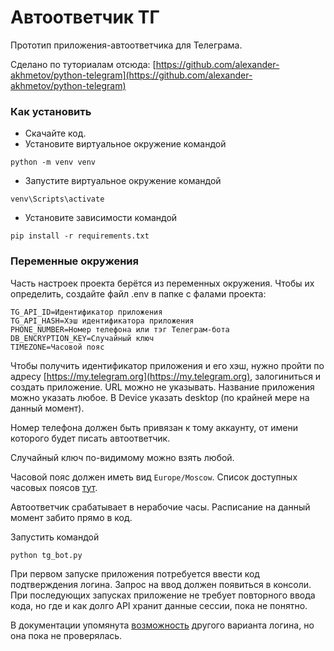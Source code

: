 # Автоответчик ТГ #

Прототип приложения-автоответчика для Телеграма.

Сделано по туториалам отсюда: [https://github.com/alexander-akhmetov/python-telegram](https://github.com/alexander-akhmetov/python-telegram)

### Как установить
- Скачайте код.
- Установите виртуальное окружение командой 
```
python -m venv venv
```
- Запустите виртуальное окружение командой 
```
venv\Scripts\activate
```
- Установите зависимости командой 
```
pip install -r requirements.txt
```

### Переменные окружения
Часть настроек проекта берётся из переменных окружения. 
Чтобы их определить, создайте файл .env в папке с фалами проекта:

```
TG_API_ID=Идентификатор приложения
TG_API_HASH=Хэш идентификатора приложения
PHONE_NUMBER=Номер телефона или тэг Телеграм-бота
DB_ENCRYPTION_KEY=Случайный ключ
TIMEZONE=Часовой пояс
```
Чтобы получить идентификатор приложения и его хэш, нужно пройти по адресу [https://my.telegram.org](https://my.telegram.org), залогиниться и создать приложение. 
URL можно не указывать. Название приложения можно указать любое. В Device указать desktop (по крайней мере на данный момент).

Номер телефона должен быть привязан к тому аккаунту, от имени которого будет писать автоответчик.

Случайный ключ по-видимому можно взять любой.

Часовой пояс должен иметь вид `Europe/Moscow`. Список доступных часовых поясов [тут](https://gist.github.com/heyalexej/8bf688fd67d7199be4a1682b3eec7568).

Автоответчик срабатывает в нерабочие часы. Расписание на данный момент забито прямо в код.

Запустить командой 
```
python tg_bot.py
```

При первом запуске приложения потребуется ввести код подтверждения логина. Запрос на ввод должен появиться в консоли. При последующих запусках приложение не требует повторного ввода кода, но где и как долго API хранит данные сессии, пока не понятно.

В документации упомянута [возможность](https://python-telegram.readthedocs.io/en/0.16.0/non_blocking_login.html) другого варианта логина, но она пока не проверялась.